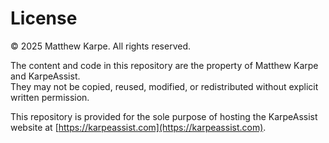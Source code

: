 # License

© 2025 Matthew Karpe. All rights reserved.

The content and code in this repository are the property of Matthew Karpe and KarpeAssist.  
They may not be copied, reused, modified, or redistributed without explicit written permission.  

This repository is provided for the sole purpose of hosting the KarpeAssist website at [https://karpeassist.com](https://karpeassist.com).
